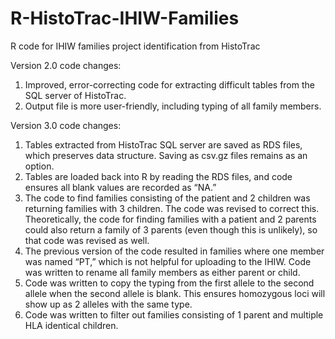 # R-HistoTrac-IHIW-Families
R code for IHIW families project identification from HistoTrac

Version 2.0 code changes:
1.	Improved, error-correcting code for extracting difficult tables from the SQL server of HistoTrac.
2.	Output file is more user-friendly, including typing of all family members.


Version 3.0 code changes:
1.	Tables extracted from HistoTrac SQL server are saved as RDS files, which preserves data structure. Saving as csv.gz files remains as an option.
2.	Tables are loaded back into R by reading the RDS files, and code ensures all blank values are recorded as “NA.” 
3.	The code to find families consisting of the patient and 2 children was returning families with 3 children. The code was revised to correct this. Theoretically, the code for finding families with a patient and 2 parents could also return a family of 3 parents (even though this is unlikely), so that code was revised as well.
4.	The previous version of the code resulted in families where one member was named “PT,” which is not helpful for uploading to the IHIW. Code was written to rename all family members as either parent or child.
5.	Code was written to copy the typing from the first allele to the second allele when the second allele is blank. This ensures homozygous loci will show up as 2 alleles with the same type.
6.	Code was written to filter out families consisting of 1 parent and multiple HLA identical children.

